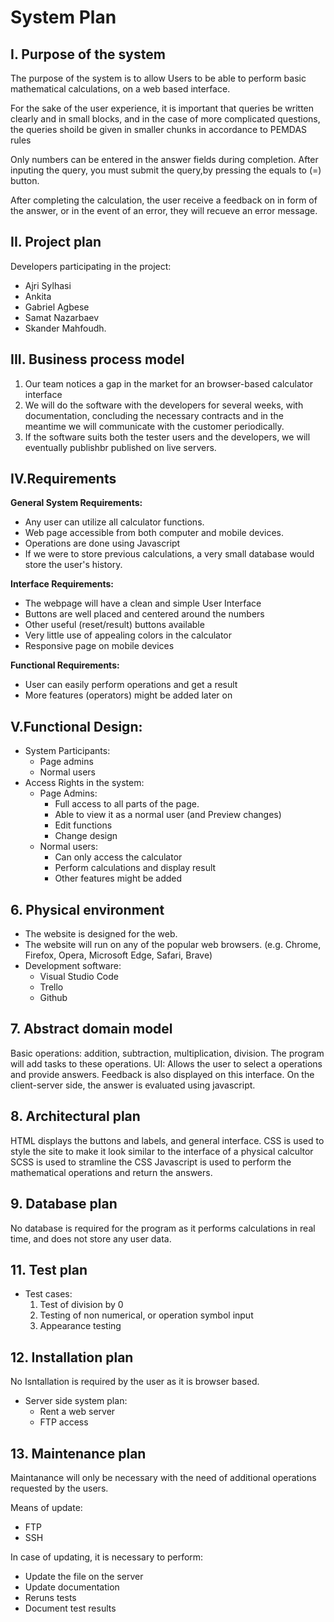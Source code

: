 # System Plan
## I. Purpose of the system
The purpose of the system is to allow Users to be able to perform basic mathematical calculations, on a web based interface.

For the sake of the user experience, it is important that queries be written clearly and in small blocks, and in the case of more complicated questions, the queries shoild be given in smaller chunks in accordance to PEMDAS rules

Only numbers can be entered in the answer fields during completion. After inputing the query, you must submit the query,by pressing the equals to (=) button.

After completing the calculation, the user receive a feedback on in form of the answer, or in the event of an error, they will recueve an error message.

## II. Project plan

Developers participating in the project:
* Ajri Sylhasi
* Ankita
* Gabriel Agbese
* Samat Nazarbaev
* Skander Mahfoudh.

## III. Business process model

1. Our team notices a gap in the market for an browser-based calculator interface
2. We will do the software with the developers for several weeks, with documentation, concluding the necessary contracts and in the meantime we will communicate with the customer periodically.
3. If the software suits both the tester users and the developers, we will eventually publishbr published on live servers.


## IV.Requirements
**General System Requirements:**
- Any user can utilize all calculator functions.
- Web page accessible from both computer and mobile devices.
- Operations are done using Javascript
- If we were to store previous calculations, a very small database would store the user's history.

**Interface Requirements:**
- The webpage will have a clean and simple User Interface
- Buttons are well placed and centered around the numbers
- Other useful (reset/result) buttons available
- Very little use of appealing colors in the calculator
- Responsive page on mobile devices

**Functional Requirements:**
- User can easily perform operations and get a result
- More features (operators) might be added later on

## V.Functional Design:
- System Participants:
  - Page admins
  - Normal users
- Access Rights in the system:
  - Page Admins:
    - Full access to all parts of the page.
    - Able to view it as a normal user (and Preview changes)
    - Edit functions
    - Change design
  - Normal users:
    - Can only access the calculator
    - Perform calculations and display result
    - Other features might be added

## 6. Physical environment
* The website is designed for the web.
* The website will run on any of the popular web browsers. (e.g. Chrome, Firefox, Opera, Microsoft Edge, Safari, Brave)
* Development software:
    * Visual Studio Code
    * Trello
    * Github
    
## 7. Abstract domain model

Basic operations: addition, subtraction, multiplication, division. The program will add tasks to these operations.
UI: Allows the user to select a operations and provide answers. Feedback is also displayed on this interface.
On the client-server side, the answer is evaluated using javascript. 

## 8. Architectural plan

HTML displays the buttons and labels, and general interface.
CSS is used to style the site to make it look similar to the interface of a physical calcultor
SCSS is used to stramline the CSS
Javascript is used to perform the mathematical operations and return the answers.

## 9. Database plan

No database is required for the program as it performs calculations in real time, and does not store any user data.

## 11. Test plan

* Test cases:
    1. Test of division by 0
    2. Testing of non numerical, or operation symbol input
    3. Appearance testing

## 12. Installation plan

No Isntallation is required by the user as it is browser based.

* Server side system plan:
    * Rent a web server
    * FTP access
        

## 13. Maintenance plan

Maintanance will only be necessary with the need of additional operations requested by the users.

Means of update:
* FTP
* SSH

In case of updating, it is necessary to perform:
* Update the file on the server
* Update documentation
* Reruns tests
* Document test results